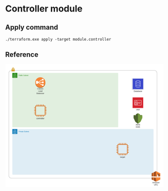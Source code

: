 # Controller module

## Apply command
```
./terraform.exe apply -target module.controller
```

## Reference
![](infra.png)